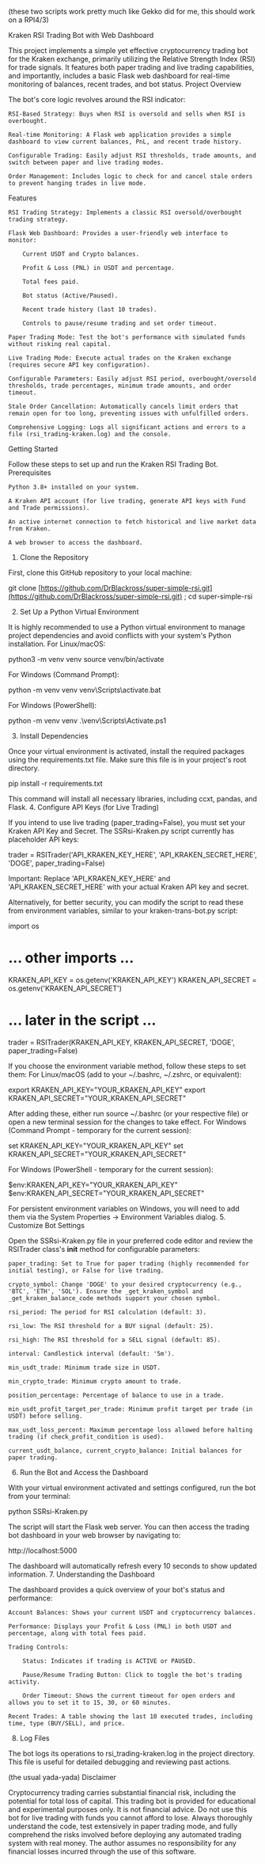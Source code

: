 (these two scripts work pretty much like Gekko did for me, this should work on a RPI4/3)

Kraken RSI Trading Bot with Web Dashboard

This project implements a simple yet effective cryptocurrency trading bot for the Kraken exchange, primarily utilizing the Relative Strength Index (RSI) for trade signals. It features both paper trading and live trading capabilities, and importantly, includes a basic Flask web dashboard for real-time monitoring of balances, recent trades, and bot status.
Project Overview

The bot's core logic revolves around the RSI indicator:

    RSI-Based Strategy: Buys when RSI is oversold and sells when RSI is overbought.

    Real-time Monitoring: A Flask web application provides a simple dashboard to view current balances, PnL, and recent trade history.

    Configurable Trading: Easily adjust RSI thresholds, trade amounts, and switch between paper and live trading modes.

    Order Management: Includes logic to check for and cancel stale orders to prevent hanging trades in live mode.

Features

    RSI Trading Strategy: Implements a classic RSI oversold/overbought trading strategy.

    Flask Web Dashboard: Provides a user-friendly web interface to monitor:

        Current USDT and Crypto balances.

        Profit & Loss (PNL) in USDT and percentage.

        Total fees paid.

        Bot status (Active/Paused).

        Recent trade history (last 10 trades).

        Controls to pause/resume trading and set order timeout.

    Paper Trading Mode: Test the bot's performance with simulated funds without risking real capital.

    Live Trading Mode: Execute actual trades on the Kraken exchange (requires secure API key configuration).

    Configurable Parameters: Easily adjust RSI period, overbought/oversold thresholds, trade percentages, minimum trade amounts, and order timeout.

    Stale Order Cancellation: Automatically cancels limit orders that remain open for too long, preventing issues with unfulfilled orders.

    Comprehensive Logging: Logs all significant actions and errors to a file (rsi_trading-kraken.log) and the console.

Getting Started

Follow these steps to set up and run the Kraken RSI Trading Bot.
Prerequisites

    Python 3.8+ installed on your system.

    A Kraken API account (for live trading, generate API keys with Fund and Trade permissions).

    An active internet connection to fetch historical and live market data from Kraken.

    A web browser to access the dashboard.

1. Clone the Repository

First, clone this GitHub repository to your local machine:

git clone [https://github.com/DrBlackross/super-simple-rsi.git](https://github.com/DrBlackross/super-simple-rsi.git) ; cd super-simple-rsi

2. Set Up a Python Virtual Environment

It is highly recommended to use a Python virtual environment to manage project dependencies and avoid conflicts with your system's Python installation.
For Linux/macOS:

python3 -m venv venv
source venv/bin/activate

For Windows (Command Prompt):

python -m venv venv
venv\Scripts\activate.bat

For Windows (PowerShell):

python -m venv venv
.\venv\Scripts\Activate.ps1

3. Install Dependencies

Once your virtual environment is activated, install the required packages using the requirements.txt file. Make sure this file is in your project's root directory.

pip install -r requirements.txt

This command will install all necessary libraries, including ccxt, pandas, and Flask.
4. Configure API Keys (for Live Trading)

If you intend to use live trading (paper_trading=False), you must set your Kraken API Key and Secret. The SSRsi-Kraken.py script currently has placeholder API keys:

trader = RSITrader('API_KRAKEN_KEY_HERE', 'API_KRAKEN_SECRET_HERE', 'DOGE', paper_trading=False)

Important: Replace 'API_KRAKEN_KEY_HERE' and 'API_KRAKEN_SECRET_HERE' with your actual Kraken API key and secret.

Alternatively, for better security, you can modify the script to read these from environment variables, similar to your kraken-trans-bot.py script:

import os
# ... other imports ...

KRAKEN_API_KEY = os.getenv('KRAKEN_API_KEY')
KRAKEN_API_SECRET = os.getenv('KRAKEN_API_SECRET')

# ... later in the script ...
trader = RSITrader(KRAKEN_API_KEY, KRAKEN_API_SECRET, 'DOGE', paper_trading=False)

If you choose the environment variable method, follow these steps to set them:
For Linux/macOS (add to your ~/.bashrc, ~/.zshrc, or equivalent):

export KRAKEN_API_KEY="YOUR_KRAKEN_API_KEY"
export KRAKEN_API_SECRET="YOUR_KRAKEN_API_SECRET"

After adding these, either run source ~/.bashrc (or your respective file) or open a new terminal session for the changes to take effect.
For Windows (Command Prompt - temporary for the current session):

set KRAKEN_API_KEY="YOUR_KRAKEN_API_KEY"
set KRAKEN_API_SECRET="YOUR_KRAKEN_API_SECRET"

For Windows (PowerShell - temporary for the current session):

$env:KRAKEN_API_KEY="YOUR_KRAKEN_API_KEY"
$env:KRAKEN_API_SECRET="YOUR_KRAKEN_API_SECRET"

For persistent environment variables on Windows, you will need to add them via the System Properties -> Environment Variables dialog.
5. Customize Bot Settings

Open the SSRsi-Kraken.py file in your preferred code editor and review the RSITrader class's __init__ method for configurable parameters:

    paper_trading: Set to True for paper trading (highly recommended for initial testing), or False for live trading.

    crypto_symbol: Change 'DOGE' to your desired cryptocurrency (e.g., 'BTC', 'ETH', 'SOL'). Ensure the _get_kraken_symbol and _get_kraken_balance_code methods support your chosen symbol.

    rsi_period: The period for RSI calculation (default: 3).

    rsi_low: The RSI threshold for a BUY signal (default: 25).

    rsi_high: The RSI threshold for a SELL signal (default: 85).

    interval: Candlestick interval (default: '5m').

    min_usdt_trade: Minimum trade size in USDT.

    min_crypto_trade: Minimum crypto amount to trade.

    position_percentage: Percentage of balance to use in a trade.

    min_usdt_profit_target_per_trade: Minimum profit target per trade (in USDT) before selling.

    max_usdt_loss_percent: Maximum percentage loss allowed before halting trading (if check_profit_condition is used).

    current_usdt_balance, current_crypto_balance: Initial balances for paper trading.

6. Run the Bot and Access the Dashboard

With your virtual environment activated and settings configured, run the bot from your terminal:

python SSRsi-Kraken.py

The script will start the Flask web server. You can then access the trading bot dashboard in your web browser by navigating to:

http://localhost:5000

The dashboard will automatically refresh every 10 seconds to show updated information.
7. Understanding the Dashboard

The dashboard provides a quick overview of your bot's status and performance:

    Account Balances: Shows your current USDT and cryptocurrency balances.

    Performance: Displays your Profit & Loss (PNL) in both USDT and percentage, along with total fees paid.

    Trading Controls:

        Status: Indicates if trading is ACTIVE or PAUSED.

        Pause/Resume Trading Button: Click to toggle the bot's trading activity.

        Order Timeout: Shows the current timeout for open orders and allows you to set it to 15, 30, or 60 minutes.

    Recent Trades: A table showing the last 10 executed trades, including time, type (BUY/SELL), and price.

8. Log Files

The bot logs its operations to rsi_trading-kraken.log in the project directory. This file is useful for detailed debugging and reviewing past actions.

(the usual yada-yada)
Disclaimer

Cryptocurrency trading carries substantial financial risk, including the potential for total loss of capital. This trading bot is provided for educational and experimental purposes only. It is not financial advice. Do not use this bot for live trading with funds you cannot afford to lose. Always thoroughly understand the code, test extensively in paper trading mode, and fully comprehend the risks involved before deploying any automated trading system with real money. The author assumes no responsibility for any financial losses incurred through the use of this software.
